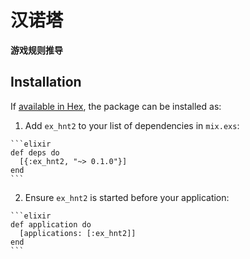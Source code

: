 # 汉诺塔

**游戏规则推导**

## Installation

If [available in Hex](https://hex.pm/docs/publish), the package can be installed as:

  1. Add `ex_hnt2` to your list of dependencies in `mix.exs`:

    ```elixir
    def deps do
      [{:ex_hnt2, "~> 0.1.0"}]
    end
    ```

  2. Ensure `ex_hnt2` is started before your application:

    ```elixir
    def application do
      [applications: [:ex_hnt2]]
    end
    ```

